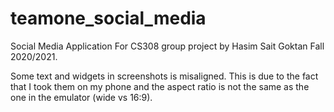 # teamone_social_media

Social Media Application For CS308 group project by Hasim Sait Goktan Fall 2020/2021.

Some text and widgets in screenshots is misaligned. This is due to the fact that I took them on my phone and the aspect ratio is not the same as the one in the emulator (wide vs 16:9).
